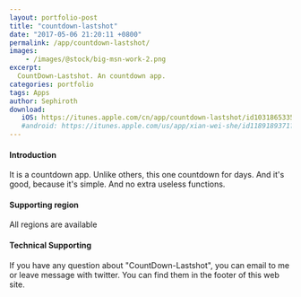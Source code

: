 ```yaml
---
layout: portfolio-post
title: "countdown-lastshot"
date: "2017-05-06 21:20:11 +0800"
permalink: /app/countdown-lastshot/
images:
    - /images/@stock/big-msn-work-2.png
excerpt:
  CountDown-Lastshot. An countdown app.
categories: portfolio
tags: Apps
author: Sephiroth
download:
   iOS: https://itunes.apple.com/cn/app/countdown-lastshot/id1031865335?mt=8
   #android: https://itunes.apple.com/us/app/xian-wei-she/id1189189371?l=zh&ls=1&mt=8
---
```

#### Introduction
It is a countdown app. Unlike others, this one countdown for days.
And it's good, because it's simple. And no extra useless functions.

#### Supporting region
All regions are available

#### Technical Supporting
If you have any question about "CountDown-Lastshot", you can email to me or leave message with twitter. You can find them in the footer of this web site.
